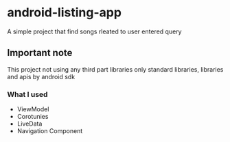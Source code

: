 # android-listing-app
A simple project that find songs rleated to user entered query 

## Important note
This project not using any third part libraries only standard libraries, libraries and apis by android sdk 

### What I used 

- ViewModel
- Corotunies 
- LiveData
- Navigation Component 
